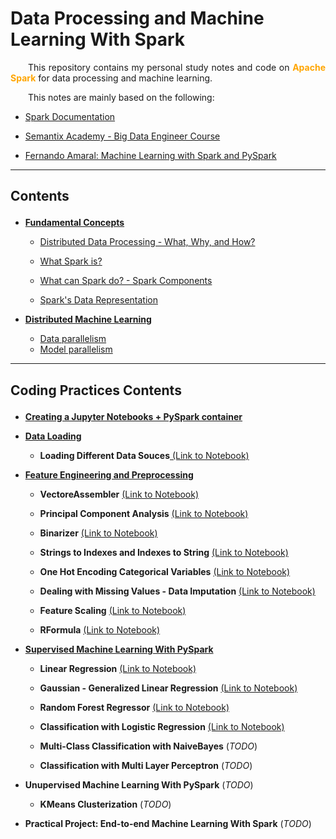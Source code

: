 # Data Processing and Machine Learning With Spark 

<p align="justify">
&ensp;&ensp;&ensp;&ensp;This repository contains my personal study notes and code on <strong><span style="color: orange">Apache Spark</span></strong> for data processing and machine learning.
</p>


<p align="justify">
&ensp;&ensp;&ensp;&ensp;This notes are mainly based on the following:
</p>

- <a href="https://spark.apache.org/docs/latest/">Spark Documentation</a>

- <a href="https://semantix.ai/academy">Semantix Academy - Big Data Engineer Course</a>

- <a href="https://www.udemy.com/course/machine-learning-com-spark-e-pyspark">Fernando Amaral: Machine Learning with Spark and PySpark</a>

---
## Contents <p id="contents"></p>
- <a href="https://github.com/KattsonBastos/ml-with-spark/blob/main/study-notes/01_fundamentals.md#fundamentals"><strong>Fundamental Concepts</strong></a>

    - <a href="https://github.com/KattsonBastos/ml-with-spark/blob/main/study-notes/01_fundamentals.md#01_distributed">Distributed Data Processing - What, Why, and How?</a>

    - <a href="https://github.com/KattsonBastos/ml-with-spark/blob/main/study-notes/01_fundamentals.md#01_what_is">What Spark is?</a>

    - <a href="https://github.com/KattsonBastos/ml-with-spark/blob/main/study-notes/01_fundamentals.md#01_components">What can Spark do? - Spark Components</a>

    - <a href="https://github.com/KattsonBastos/ml-with-spark/blob/main/study-notes/01_fundamentals.md#01_data_structure">Spark's Data Representation</a>

- <a href="https://github.com/KattsonBastos/ml-with-spark/blob/main/study-notes/02_distributed_ml.md#distributed_ml"><strong>Distributed Machine Learning</strong></a>
    - <a href="https://github.com/KattsonBastos/ml-with-spark/blob/main/study-notes/02_distributed_ml.md#02_dp">Data parallelism</a>
    - <a href="https://github.com/KattsonBastos/ml-with-spark/blob/main/study-notes/02_distributed_ml.md#02_mp">Model parallelism</a>


---
## Coding Practices Contents <p id="code_contents"></p>

- <a href="https://github.com/KattsonBastos/ml-with-spark/blob/main/practices/"><strong>Creating a Jupyter Notebooks + PySpark container</strong></a>

- <a href="https://github.com/KattsonBastos/ml-with-spark/blob/main/practices/volume/src/data_loading"><strong>Data Loading</strong></a>
    - **Loading Different Data Souces**<a href="https://github.com/KattsonBastos/ml-with-spark/blob/main/practices/volume/src/data_loading/01-importing-data.ipynb"> (Link to Notebook) </a>


- <a href="https://github.com/KattsonBastos/ml-with-spark/blob/main/practices/volume/src/feature_engineering"><strong><strong>Feature Engineering and Preprocessing</strong></strong></a>

    - **VectoreAssembler** <a href="https://github.com/KattsonBastos/ml-with-spark/blob/main/practices/volume/src/feature_engineering/01-vectorAssembler.ipynb"> (Link to Notebook) </a>

    - **Principal Component Analysis** <a href="https://github.com/KattsonBastos/ml-with-spark/blob/main/practices/volume/src/feature_engineering/02-PCA.ipynb"> (Link to Notebook) </a>

    - **Binarizer** <a href="https://github.com/KattsonBastos/ml-with-spark/blob/main/practices/volume/src/feature_engineering/03-Binarizer.ipynb"> (Link to Notebook) </a>

    - **Strings to Indexes and Indexes to String** <a href="https://github.com/KattsonBastos/ml-with-spark/blob/main/practices/volume/src/feature_engineering/04-StringsAndIndexes.ipynb"> (Link to Notebook) </a>

    - **One Hot Encoding Categorical Variables** <a href="https://github.com/KattsonBastos/ml-with-spark/blob/main/practices/volume/src/feature_engineering/05-OneHotEncoding.ipynb"> (Link to Notebook) </a>

    - **Dealing with Missing Values - Data Imputation** <a href="https://github.com/KattsonBastos/ml-with-spark/blob/main/practices/volume/src/feature_engineering/06-Imputer.ipynb"> (Link to Notebook) </a>

    - **Feature Scaling** <a href="https://github.com/KattsonBastos/ml-with-spark/blob/main/practices/volume/src/feature_engineering/07-feature-scaling.ipynb"> (Link to Notebook) </a>

    - **RFormula** <a href="https://github.com/KattsonBastos/ml-with-spark/blob/main/practices/volume/src/feature_engineering/08-RFormula.ipynb"> (Link to Notebook) </a>

- <a href="https://github.com/KattsonBastos/ml-with-spark/blob/main/practices/volume/src/supervised-ml">**Supervised Machine Learning With PySpark**</a>

    - **Linear Regression** <a href="https://github.com/KattsonBastos/ml-with-spark/blob/main/practices/volume/src/supervised-ml/01-linear-regression.ipynb"> (Link to Notebook) </a>

    - **Gaussian - Generalized Linear Regression** <a href="https://github.com/KattsonBastos/ml-with-spark/blob/main/practices/volume/src/supervised-ml/02-GLR-Gaussian.ipynb"> (Link to Notebook) </a>

    - **Random Forest Regressor** <a href="https://github.com/KattsonBastos/ml-with-spark/blob/main/practices/volume/src/supervised-ml/03-random-forest-regressor.ipynb"> (Link to Notebook) </a>

    - **Classification with Logistic Regression** <a href="https://github.com/KattsonBastos/ml-with-spark/blob/main/practices/volume/src/supervised-ml/04-logistic-regression.ipynb"> (Link to Notebook) </a>

    - **Multi-Class Classification with NaiveBayes** (_TODO_)

    - **Classification with Multi Layer Perceptron** (_TODO_)


- **Unupervised Machine Learning With PySpark** (_TODO_)
    - **KMeans Clusterization** (_TODO_)

- **Practical Project: End-to-end Machine Learning With Spark** (_TODO_)